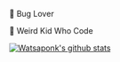 🐞 Bug Lover

👶 Weird Kid Who Code

[![Watsaponk's github stats](https://github-readme-stats.vercel.app/api?username=watsaponk&show_icons=true&line_height=21&show_icons=true&theme=vue&hide_border=true&hide_title=true)](https://github.com/anuraghazra/github-readme-stats)
